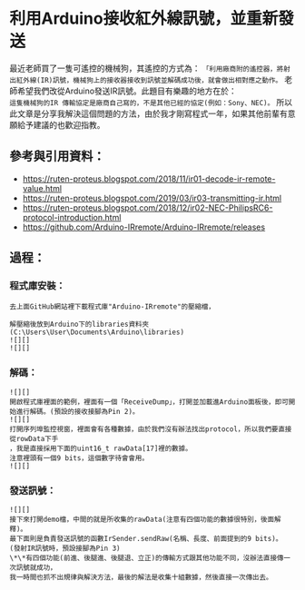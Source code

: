 # 利用Arduino接收紅外線訊號，並重新發送

最近老師買了一隻可遙控的機械狗，其遙控的方式為：
`「利用廠商附的遙控器，將射出紅外線(IR)訊號，機械狗上的接收器接收到訊號並解碼成功後，就會做出相對應之動作。`
老師希望我們改從Arduino發送IR訊號。此題目有樂趣的地方在於：	
`這隻機械狗的IR 傳輸協定是廠商自己寫的，不是其他已經的協定(例如：Sony、NEC)。`
所以此文章是分享我解決這個問題的方法，由於我才剛寫程式一年，如果其他前輩有意願給予建議的也歡迎指教。

## 參考與引用資料：
* https://ruten-proteus.blogspot.com/2018/11/ir01-decode-ir-remote-value.html
* https://ruten-proteus.blogspot.com/2019/03/ir03-transmitting-ir.html
* https://ruten-proteus.blogspot.com/2018/12/ir02-NEC-PhilipsRC6-protocol-introduction.html
* https://github.com/Arduino-IRremote/Arduino-IRremote/releases

## 過程：
### 程式庫安裝：
    去上面GitHub網站裡下載程式庫"Arduino-IRremote"的壓縮檔，
    
    解壓縮後放到Arduino下的libraries資料夾(C:\Users\User\Documents\Arduino\libraries)
	![][]
	![][]
### 解碼：
    ![][]
    開啟程式庫裡面的範例，裡面有一個「ReceiveDump」，打開並加載進Arduino面板後，即可開始進行解碼。(預設的接收接腳為Pin 2)。
    ![][]
    打開序列埠監控視窗，裡面會有各種數據，由於我們沒有辦法找出protocol，所以我們要直接從rowData下手
    ，我是直接採用下面的uint16_t rawData[17]裡的數據。
    注意裡頭有一個9 bits，這個數字待會會用。
    ![][]
### 發送訊號：
    ![][]
    接下來打開demo檔，中間的就是所收集的rawData(注意有四個功能的數據很特別，後面解釋)。
    最下面則是負責發送訊號的函數IrSender.sendRaw(名稱、長度、前面提到的9 bits)。
    (發射IR訊號時，預設接腳為Pin 3)
    \*\*有四個功能(前進、後腿進、後腿退、立正)的傳輸方式跟其他功能不同，沒辦法直接傳一次訊號就成功，
    我一時間也抓不出規律與解決方法，最後的解法是收集十組數據，然後直接一次傳出去。

